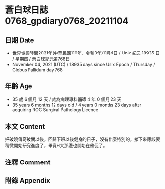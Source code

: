 [_metadata_:encoding]: - "utf-8"
[_metadata_:language]: - "zh-Hant-TW"
[_metadata_:fileformat]: - "markdown"
[_metadata_:MIME_type]: - "text/plain"
[_metadata_:markdown_version]: - "commonmark version 0.30"
[_metadata_:markdown_spec]: - "https://spec.commonmark.org/0.30/"

# 蒼白球日誌0768_gpdiary0768_20211104 #

## 日期 Date ##

* 世界協調時間2021年(中華民國110年，令和3年)11月4日 / Unix 紀元 18935 日 / 星期四 / 蒼白球紀元第768日
* November 04, 2021 (UTC) / 18935 days since Unix Epoch / Thursday / Globus Pallidum day 768

## 年齡 Age ##

* 35 歲 6 個月 12 天 / 成為病理專科醫師 4 年 0 個月 23 天
* 35 years 6 months 12 days old / 4 years 0 months 23 days after acquiring ROC Surgical Pathology Licence

## 本文 Content ##

把破曉傳奇破關以後，回歸下班以後健身的日子，沒有什麼特別的，接下來應該要稍微開始研究進度了，畢竟H大那邊也開始在催促了。

## 注釋 Comment ##


## 附錄 Appendix ##

